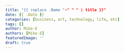```yaml
---
title: "{{ replace .Name "-" " " | title }}"
date: {{ .Date }}
categories: [business, art, technology, life, etc]
tags: []
author: Mike-E
authors: [Mike-E]
featuredImage: ''
draft: true
---
```


